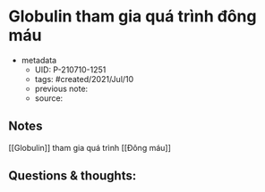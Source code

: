 ---
---

# Globulin tham gia quá trình đông máu

- metadata
	- UID: P-210710-1251
	- tags: #created/2021/Jul/10
	- previous note: 
	- source: 

## Notes
[[Globulin]] tham gia quá trình [[Đông máu]]
## Questions & thoughts:

